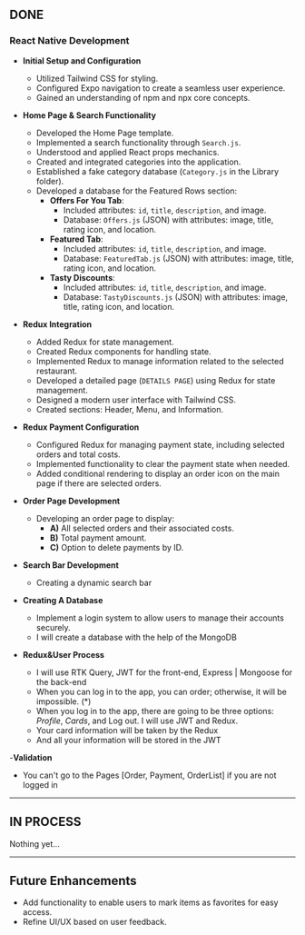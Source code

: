 ## DONE

### React Native Development

- **Initial Setup and Configuration**
  - Utilized Tailwind CSS for styling.
  - Configured Expo navigation to create a seamless user experience.
  - Gained an understanding of npm and npx core concepts.

- **Home Page & Search Functionality**
  - Developed the Home Page template.
  - Implemented a search functionality through `Search.js`.
  - Understood and applied React props mechanics.
  - Created and integrated categories into the application.
  - Established a fake category database (`Category.js` in the Library folder).
  - Developed a database for the Featured Rows section:
    - **Offers For You Tab**:
      - Included attributes: `id`, `title`, `description`, and image.
      - Database: `Offers.js` (JSON) with attributes: image, title, rating icon, and location.
    - **Featured Tab**:
      - Included attributes: `id`, `title`, `description`, and image.
      - Database: `FeaturedTab.js` (JSON) with attributes: image, title, rating icon, and location.
    - **Tasty Discounts**:
      - Included attributes: `id`, `title`, `description`, and image.
      - Database: `TastyDiscounts.js` (JSON) with attributes: image, title, rating icon, and location.

- **Redux Integration**
  - Added Redux for state management.
  - Created Redux components for handling state.
  - Implemented Redux to manage information related to the selected restaurant.
  - Developed a detailed page (`DETAILS PAGE`) using Redux for state management.
  - Designed a modern user interface with Tailwind CSS.
  - Created sections: Header, Menu, and Information.

- **Redux Payment Configuration**
  - Configured Redux for managing payment state, including selected orders and total costs.
  - Implemented functionality to clear the payment state when needed.
  - Added conditional rendering to display an order icon on the main page if there are selected orders.

- **Order Page Development**
  - Developing an order page to display:
    - **A)** All selected orders and their associated costs.
    - **B)** Total payment amount.
    - **C)** Option to delete payments by ID.
      
- **Search Bar Development**
  - Creating a dynamic search bar
 
- **Creating A Database**
    - Implement a login system to allow users to manage their accounts securely.
    - I will create a database with the help of the MongoDB
 
- **Redux&User Process**
  - I will use RTK Query, JWT for the front-end, Express | Mongoose for the back-end 
  - When you can log in to the app, you can order; otherwise, it will be impossible. (*)
  - When you log in to the app, there are going to be three options: *Profile*, *Cards*, and Log out. I will use JWT and Redux.
  - Your card information will be taken by the Redux 
  - And all your information will be stored in the JWT 

-**Validation**
  - You can't go to the Pages [Order, Payment, OrderList] if you are not logged in

---

## IN PROCESS

Nothing yet...


 
---

## Future Enhancements


- Add functionality to enable users to mark items as favorites for easy access.
- Refine UI/UX based on user feedback.


